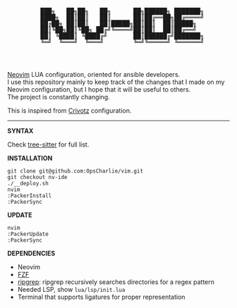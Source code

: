 <pre>
  <p align="center" style="line-height:100%">
  ███╗   ██╗██╗   ██╗      ██╗██████╗ ███████╗
  ████╗  ██║██║   ██║      ██║██╔══██╗██╔════╝
  ██╔██╗ ██║██║   ██║█████╗██║██║  ██║█████╗  
  ██║╚██╗██║╚██╗ ██╔╝╚════╝██║██║  ██║██╔══╝  
  ██║ ╚████║ ╚████╔╝       ██║██████╔╝███████╗
  ╚═╝  ╚═══╝  ╚═══╝        ╚═╝╚═════╝ ╚══════╝
  </p>
</pre>

[Neovim](https://neovim.io/) LUA configuration, oriented for ansible developers.  
I use this repository mainly to keep track of the changes that I made on my Neovim configuration, but I hope that it will be useful to others.  
The project is constantly changing.  


This is inspired from [Crivotz](https://github.com/crivotz/nv-ide) configuration.  

---

**SYNTAX**

Check [tree-sitter](https://github.com/tree-sitter/tree-sitter) for full list.  

**INSTALLATION**
```console
git clone git@github.com:OpsCharlie/vim.git
git checkout nv-ide
./__deploy.sh
nvim
:PackerInstall
:PackerSync
```
**UPDATE**
```console
nvim
:PackerUpdate
:PackerSync
```
**DEPENDENCIES**

* Neovim
* [FZF](https://github.com/junegunn/fzf)
* [ripgrep](https://github.com/BurntSushi/ripgrep): ripgrep recursively searches directories for a regex pattern  
* Needed LSP, show `lua/lsp/init.lua`
* Terminal that supports ligatures for proper representation

